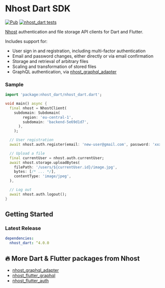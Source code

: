 # Nhost Dart SDK

[![Pub](https://img.shields.io/pub/v/nhost_dart)](https://pub.dev/packages/nhost_dart)
[![nhost_dart tests](https://github.com/nhost/nhost-dart/actions/workflows/test.nhost_dart.yaml/badge.svg)](https://github.com/nhost/nhost-dart/actions/workflows/test.nhost_dart.yaml)

[Nhost](https://nhost.io) authentication and file storage API clients for Dart
and Flutter.

Includes support for:

- User sign in and registration, including multi-factor authentication
- Email and password changes, either directly or via email confirmation
- Storage and retrieval of arbitrary files
- Scaling and transformation of stored files
- GraphQL authentication, via
  [nhost_graphql_adapter](https://pub.dev/packages/nhost_graphql_adapter)

### Sample

```dart
import 'package:nhost_dart/nhost_dart.dart';

void main() async {
  final nhost = NhostClient(
    subdomain: Subdomain(
        region: 'eu-central-1',
        subdomain: 'backend-5e69d1d7',
      ),
    );

  // User registration
  await nhost.auth.register(email: 'new-user@gmail.com', password: 'xxxxx');

  // Upload a file
  final currentUser = nhost.auth.currentUser;
  await nhost.storage.uploadBytes(
    filePath: '/users/${currentUser.id}/image.jpg',
    bytes: [/* ... */],
    contentType: 'image/jpeg',
  ),

  // Log out
  await nhost.auth.logout();
}
```

## Getting Started

### Latest Release

```yaml
dependencies:
  nhost_dart: ^4.0.0
```

## 🔥 More Dart & Flutter packages from Nhost

- [nhost_graphql_adapter](https://pub.dev/packages/nhost_graphql_adapter)
- [nhost_flutter_graphql](https://pub.dev/packages/nhost_flutter_graphql)
- [nhost_flutter_auth](https://pub.dev/packages/nhost_flutter_auth)
